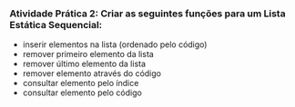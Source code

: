 ### Atividade Prática 2: Criar as seguintes funções para um Lista Estática Sequencial:

- inserir elementos na lista (ordenado pelo código)
- remover primeiro elemento da lista
- remover último elemento da lista
- remover elemento através do código
- consultar elemento pelo índice
- consultar elemento pelo código